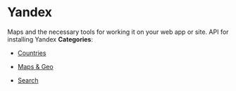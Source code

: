 # Yandex


Maps and the necessary tools for working it on your web app or site. API for installing Yandex
**Categories**:

- [Countries](https://github/awesome-apis/awesome-apis#countries)

- [Maps & Geo](https://github/awesome-apis/awesome-apis#maps-and-geo)

- [Search](https://github/awesome-apis/awesome-apis#search)



